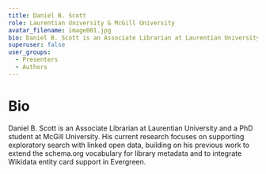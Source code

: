 ```yaml
---
title: Daniel B. Scott
role: Laurentian University & McGill University
avatar_filename: image001.jpg
bio: Daniel B. Scott is an Associate Librarian at Laurentian University and a PhD student at McGill University. His current research focuses on supporting exploratory search with linked open data, building on his previous work to extend the schema.org vocabulary for library metadata and to integrate Wikidata entity card support in Evergreen.
superuser: false
user_groups:
  - Presenters
  - Authors
---
```

# Bio

Daniel B. Scott is an Associate Librarian at Laurentian University and a PhD student at McGill University. His current research focuses on supporting exploratory search with linked open data, building on his previous work to extend the schema.org vocabulary for library metadata and to integrate Wikidata entity card support in Evergreen.
